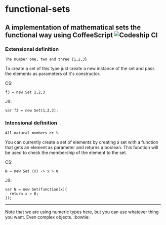 # functional-sets
A implementation of mathematical sets the functional way using CoffeeScript
![Codeship CI](https://codeship.com/projects/58820/status?branch=master)
---
### Extensional definition

`The number one, two and three {1,2,3}`

To create a set of this type just create a new instance of the set and pass the
elements as parameters of it's constructor.

CS:
```
f3 = new Set 1,2,3
```

JS:
```
var f3 = new Set(1,2,3);
```


### Intensional definition
`All natural numbers or ℕ`

You can currently create a set of elements by creating a set with a function that
gets an element as parameter and returns a boolean. This function will be used to
check the membership of the element to the set.

CS:
```
N = new Set (x) -> x > 0
```

JS:
```
var N = new Set(function(x){
  return x > 0;
});
```

---
Note that we are using numeric types here, but you can use whatever thing you want. Even
complex objects. :bowtie:
